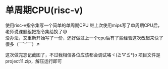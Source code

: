 # 单周期CPU(risc-v)
使用risc-v指令集写一个简单的单周期CPU
继上次使用mips写了单周期CPU后，老师说课题组把指令集给换了😅             
没办法，又重新开始写了一份，还好做过上一个cpu后有了些经验这次改起来快了很多（￣︶￣）↗　

这次做完忘记截图了，不过我相信各位应该都会调试咯ヾ(≧▽≦*)o
项目文件是project11.zip，解压运行即可
